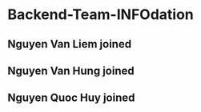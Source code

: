 # Backend-Team-INFOdation
## Nguyen Van Liem joined
## Nguyen Van Hung joined
## Nguyen Quoc Huy joined

